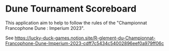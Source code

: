# Dune Tournament Scoreboard

This application aim to help to follow the rules of the "Championnat Francophone Dune : Imperium 2023".

See https://lucky-duck-games.notion.site/R-glement-du-Championnat-Francophone-Dune-Imperium-2023-cdff7c5434c54002896eef0a979ff06c

